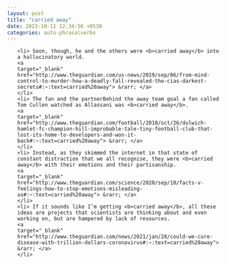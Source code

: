 ```yaml
---
layout: post
title: "carried away"
date: 2023-10-11 12:34:56 +0530
categories: auto-phrasalverbs
---
```

<ol>

    <li> Soon, though, he and the others were <b>carried away</b> into a hallucinatory world.
    <a 
    target="_blank" 
    href="http://www.theguardian.com/us-news/2019/sep/06/from-mind-control-to-murder-how-a-deadly-fall-revealed-the-cias-darkest-secrets#:~:text=carried%20away"> &rarr; </a>
    </li>
    <li> The fan and the partnerBehind the away team goal a fan called Tom Cullen watched as Allassani was <b>carried away</b>.
    <a 
    target="_blank" 
    href="http://www.theguardian.com/football/2018/oct/26/dulwich-hamlet-fc-champion-hill-improbable-tale-tiny-football-club-that-lost-its-home-to-developers-and-won-it-back#:~:text=carried%20away"> &rarr; </a>
    </li>
    <li> Instead, as they skimmed the internet in that state of constant distraction that we all recognise, they were <b>carried away</b> with their emotions and their partisanship.
    <a 
    target="_blank" 
    href="http://www.theguardian.com/science/2020/sep/10/facts-v-feelings-how-to-stop-emotions-misleading-us#:~:text=carried%20away"> &rarr; </a>
    </li>
    <li> If it sounds like I’m getting <b>carried away</b>, all these ideas are projects that scientists are thinking about and even working on, but are hampered by lack of resources.
    <a 
    target="_blank" 
    href="http://www.theguardian.com/news/2021/jan/28/could-we-cure-disease-with-trillion-dollars-coronavirus#:~:text=carried%20away"> &rarr; </a>
    </li>